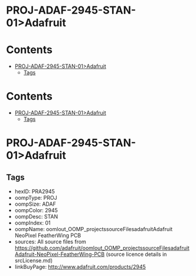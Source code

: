 
PROJ-ADAF-2945-STAN-01>Adafruit
===============================

Contents
========

* [PROJ-ADAF-2945-STAN-01>Adafruit](#proj-adaf-2945-stan-01adafruit)
	* [Tags](#tags)

Contents
========

* [PROJ-ADAF-2945-STAN-01>Adafruit](#proj-adaf-2945-stan-01adafruit)
	* [Tags](#tags)

# PROJ-ADAF-2945-STAN-01>Adafruit

## Tags

- hexID: PRA2945
- oompType: PROJ
- oompSize: ADAF
- oompColor: 2945
- oompDesc: STAN
- oompIndex: 01
- oompName: oomlout_OOMP_projectssourceFilesadafruitAdafruit NeoPixel FeatherWing PCB
- sources: All source files from https://github.com/adafruit/oomlout_OOMP_projectssourceFilesadafruitAdafruit-NeoPixel-FeatherWing-PCB (source licence details in srcLicense.md)
- linkBuyPage: http://www.adafruit.com/products/2945
